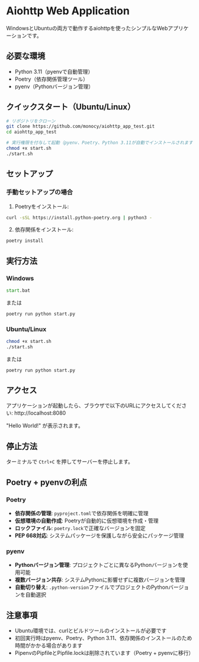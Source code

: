 # Aiohttp Web Application

WindowsとUbuntuの両方で動作するaiohttpを使ったシンプルなWebアプリケーションです。

## 必要な環境

- Python 3.11（pyenvで自動管理）
- Poetry（依存関係管理ツール）
- pyenv（Pythonバージョン管理）

## クイックスタート（Ubuntu/Linux）

```bash
# リポジトリをクローン
git clone https://github.com/monocy/aiohttp_app_test.git
cd aiohttp_app_test

# 実行権限を付与して起動（pyenv、Poetry、Python 3.11が自動でインストールされます）
chmod +x start.sh
./start.sh
```

## セットアップ

### 手動セットアップの場合
1. Poetryをインストール:
```bash
curl -sSL https://install.python-poetry.org | python3 -
```

2. 依存関係をインストール:
```bash
poetry install
```

## 実行方法

### Windows
```cmd
start.bat
```
または
```cmd
poetry run python start.py
```

### Ubuntu/Linux
```bash
chmod +x start.sh
./start.sh
```
または
```bash
poetry run python start.py
```

## アクセス

アプリケーションが起動したら、ブラウザで以下のURLにアクセスしてください:
http://localhost:8080

"Hello World!" が表示されます。

## 停止方法

ターミナルで `Ctrl+C` を押してサーバーを停止します。

## Poetry + pyenvの利点

### Poetry
- **依存関係の管理**: `pyproject.toml`で依存関係を明確に管理
- **仮想環境の自動作成**: Poetryが自動的に仮想環境を作成・管理
- **ロックファイル**: `poetry.lock`で正確なバージョンを固定
- **PEP 668対応**: システムパッケージを保護しながら安全にパッケージ管理

### pyenv
- **Pythonバージョン管理**: プロジェクトごとに異なるPythonバージョンを使用可能
- **複数バージョン共存**: システムPythonに影響せずに複数バージョンを管理
- **自動切り替え**: `.python-version`ファイルでプロジェクトのPythonバージョンを自動選択

## 注意事項

- Ubuntu環境では、curlとビルドツールのインストールが必要です
- 初回実行時はpyenv、Poetry、Python 3.11、依存関係のインストールのため時間がかかる場合があります
- PipenvのPipfileとPipfile.lockは削除されています（Poetry + pyenvに移行）